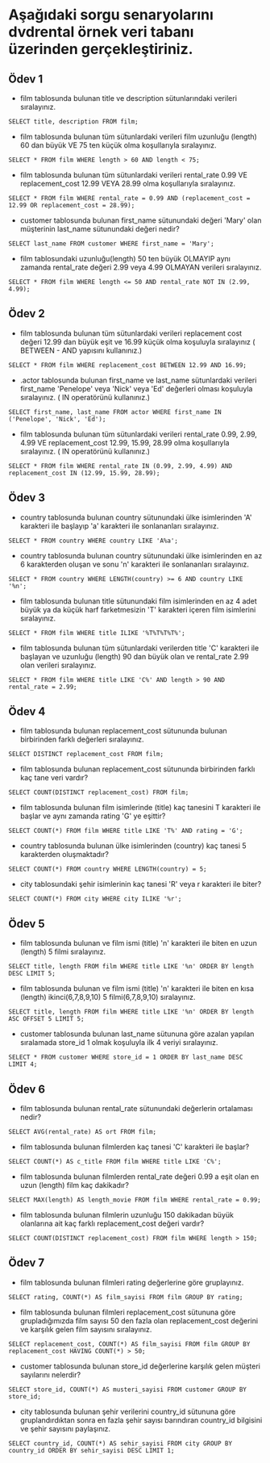 # Aşağıdaki sorgu senaryolarını dvdrental örnek veri tabanı üzerinden gerçekleştiriniz.

## Ödev 1

* film tablosunda bulunan title ve description sütunlarındaki verileri sıralayınız.
```
SELECT title, description FROM film;
```
* film tablosunda bulunan tüm sütunlardaki verileri film uzunluğu (length) 60 dan büyük VE 75 ten küçük olma koşullarıyla sıralayınız.
```
SELECT * FROM film WHERE length > 60 AND length < 75;
```
* film tablosunda bulunan tüm sütunlardaki verileri rental_rate 0.99 VE replacement_cost 12.99 VEYA 28.99 olma koşullarıyla sıralayınız.
```
SELECT * FROM film WHERE rental_rate = 0.99 AND (replacement_cost = 12.99 OR replacement_cost = 28.99);
```
* customer tablosunda bulunan first_name sütunundaki değeri 'Mary' olan müşterinin last_name sütunundaki değeri nedir?
```
SELECT last_name FROM customer WHERE first_name = 'Mary';
```
* film tablosundaki uzunluğu(length) 50 ten büyük OLMAYIP aynı zamanda rental_rate değeri 2.99 veya 4.99 OLMAYAN verileri sıralayınız.
```
SELECT * FROM film WHERE length <= 50 AND rental_rate NOT IN (2.99, 4.99);
```

## Ödev 2

* film tablosunda bulunan tüm sütunlardaki verileri replacement cost değeri 12.99 dan büyük eşit ve 16.99 küçük olma koşuluyla sıralayınız ( BETWEEN - AND yapısını kullanınız.)
```
SELECT * FROM film WHERE replacement_cost BETWEEN 12.99 AND 16.99;
```
* .actor tablosunda bulunan first_name ve last_name sütunlardaki verileri first_name 'Penelope' veya 'Nick' veya 'Ed' değerleri olması koşuluyla sıralayınız. ( IN operatörünü kullanınız.)
```
SELECT first_name, last_name FROM actor WHERE first_name IN ('Penelope', 'Nick', 'Ed');
```
* film tablosunda bulunan tüm sütunlardaki verileri rental_rate 0.99, 2.99, 4.99 VE replacement_cost 12.99, 15.99, 28.99 olma koşullarıyla sıralayınız. ( IN operatörünü kullanınız.)
```
SELECT * FROM film WHERE rental_rate IN (0.99, 2.99, 4.99) AND replacement_cost IN (12.99, 15.99, 28.99);
```

## Ödev 3

* country tablosunda bulunan country sütunundaki ülke isimlerinden 'A' karakteri ile başlayıp 'a' karakteri ile sonlananları sıralayınız.
```
SELECT * FROM country WHERE country LIKE 'A%a';
```
* country tablosunda bulunan country sütunundaki ülke isimlerinden en az 6 karakterden oluşan ve sonu 'n' karakteri ile sonlananları sıralayınız.
```
SELECT * FROM country WHERE LENGTH(country) >= 6 AND country LIKE '%n';
```
* film tablosunda bulunan title sütunundaki film isimlerinden en az 4 adet büyük ya da küçük harf farketmesizin 'T' karakteri içeren film isimlerini sıralayınız.
```
SELECT * FROM film WHERE title ILIKE '%T%T%T%T%';
```
* film tablosunda bulunan tüm sütunlardaki verilerden title 'C' karakteri ile başlayan ve uzunluğu (length) 90 dan büyük olan ve rental_rate 2.99 olan verileri sıralayınız.
```
SELECT * FROM film WHERE title LIKE 'C%' AND length > 90 AND rental_rate = 2.99;
```

## Ödev 4

* film tablosunda bulunan replacement_cost sütununda bulunan birbirinden farklı değerleri sıralayınız.
```
SELECT DISTINCT replacement_cost FROM film;
```
* film tablosunda bulunan replacement_cost sütununda birbirinden farklı kaç tane veri vardır?
```
SELECT COUNT(DISTINCT replacement_cost) FROM film;
```
* film tablosunda bulunan film isimlerinde (title) kaç tanesini T karakteri ile başlar ve aynı zamanda rating 'G' ye eşittir?
```
SELECT COUNT(*) FROM film WHERE title LIKE 'T%' AND rating = 'G';
```
* country tablosunda bulunan ülke isimlerinden (country) kaç tanesi 5 karakterden oluşmaktadır?
```
SELECT COUNT(*) FROM country WHERE LENGTH(country) = 5;
```
* city tablosundaki şehir isimlerinin kaç tanesi 'R' veya r karakteri ile biter?
```
SELECT COUNT(*) FROM city WHERE city ILIKE '%r';
```

## Ödev 5

* film tablosunda bulunan ve film ismi (title) 'n' karakteri ile biten en uzun (length) 5 filmi sıralayınız.
```
SELECT title, length FROM film WHERE title LIKE '%n' ORDER BY length DESC LIMIT 5;
```
* film tablosunda bulunan ve film ismi (title) 'n' karakteri ile biten en kısa (length) ikinci(6,7,8,9,10) 5 filmi(6,7,8,9,10) sıralayınız.
```
SELECT title, length FROM film WHERE title LIKE '%n' ORDER BY length ASC OFFSET 5 LIMIT 5;
```
* customer tablosunda bulunan last_name sütununa göre azalan yapılan sıralamada store_id 1 olmak koşuluyla ilk 4 veriyi sıralayınız.
```
SELECT * FROM customer WHERE store_id = 1 ORDER BY last_name DESC LIMIT 4;
```

## Ödev 6

* film tablosunda bulunan rental_rate sütunundaki değerlerin ortalaması nedir?
```
SELECT AVG(rental_rate) AS ort FROM film;
```
* film tablosunda bulunan filmlerden kaç tanesi 'C' karakteri ile başlar?
```
SELECT COUNT(*) AS c_title FROM film WHERE title LIKE 'C%';
```
* film tablosunda bulunan filmlerden rental_rate değeri 0.99 a eşit olan en uzun (length) film kaç dakikadır?
```
SELECT MAX(length) AS length_movie FROM film WHERE rental_rate = 0.99;
```
* film tablosunda bulunan filmlerin uzunluğu 150 dakikadan büyük olanlarına ait kaç farklı replacement_cost değeri vardır?
```
SELECT COUNT(DISTINCT replacement_cost) FROM film WHERE length > 150;
```

## Ödev 7

* film tablosunda bulunan filmleri rating değerlerine göre gruplayınız.
```
SELECT rating, COUNT(*) AS film_sayisi FROM film GROUP BY rating;
```
* film tablosunda bulunan filmleri replacement_cost sütununa göre grupladığımızda film sayısı 50 den fazla olan replacement_cost değerini ve karşılık gelen film sayısını sıralayınız.
```
SELECT replacement_cost, COUNT(*) AS film_sayisi FROM film GROUP BY replacement_cost HAVING COUNT(*) > 50;
```
* customer tablosunda bulunan store_id değerlerine karşılık gelen müşteri sayılarını nelerdir?
```
SELECT store_id, COUNT(*) AS musteri_sayisi FROM customer GROUP BY store_id;
```
* city tablosunda bulunan şehir verilerini country_id sütununa göre gruplandırdıktan sonra en fazla şehir sayısı barındıran country_id bilgisini ve şehir sayısını paylaşınız.
```
SELECT country_id, COUNT(*) AS sehir_sayisi FROM city GROUP BY country_id ORDER BY sehir_sayisi DESC LIMIT 1;
```
